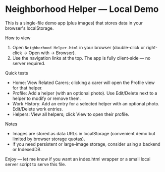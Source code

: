 # Neighborhood Helper — Local Demo

This is a single-file demo app (plus images) that stores data in your browser's localStorage.

How to view

1. Open `Neighborhood Helper.html` in your browser (double-click or right-click → Open with → Browser).
2. Use the navigation links at the top. The app is fully client-side — no server required.

Quick tests

- Home: View Related Carers; clicking a carer will open the Profile view for that helper.
- Profile: Add a helper (with an optional photo). Use Edit/Delete next to a helper to modify or remove them.
- Work History: Add an entry for a selected helper with an optional photo. Edit/Delete work entries.
- Helpers: View all helpers; click View to open their profile.

Notes

- Images are stored as data URLs in localStorage (convenient demo but limited by browser storage quotas).
- If you need persistent or large-image storage, consider using a backend or IndexedDB.

Enjoy — let me know if you want an index.html wrapper or a small local server script to serve this file.